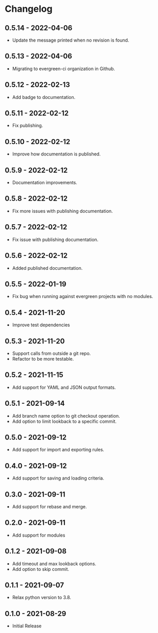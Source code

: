 # Changelog

## 0.5.14 - 2022-04-06
- Update the message printed when no revision is found.

## 0.5.13 - 2022-04-06
- Migrating to evergreen-ci organization in Github.

## 0.5.12 - 2022-02-13
- Add badge to documentation.

## 0.5.11 - 2022-02-12
- Fix publishing.

## 0.5.10 - 2022-02-12
- Improve how documentation is published.

## 0.5.9 - 2022-02-12
- Documentation improvements.

## 0.5.8 - 2022-02-12
- Fix more issues with publishing documentation.

## 0.5.7 - 2022-02-12
- Fix issue with publishing documentation.

## 0.5.6 - 2022-02-12
- Added published documentation.

## 0.5.5 - 2022-01-19
- Fix bug when running against evergreen projects with no modules.

## 0.5.4 - 2021-11-20
- Improve test dependencies

## 0.5.3 - 2021-11-20
- Support calls from outside a git repo.
- Refactor to be more testable.

## 0.5.2 - 2021-11-15
- Add support for YAML and JSON output formats.

## 0.5.1 - 2021-09-14
- Add branch name option to git checkout operation.
- Add option to limit lookback to a specific commit.

## 0.5.0 - 2021-09-12
- Add support for import and exporting rules.

## 0.4.0 - 2021-09-12
- Add support for saving and loading criteria.

## 0.3.0 - 2021-09-11
- Add support for rebase and merge.

## 0.2.0 - 2021-09-11
- Add support for modules

## 0.1.2 - 2021-09-08
- Add timeout and max lookback options.
- Add option to skip commit.

## 0.1.1 - 2021-09-07
- Relax python version to 3.8.

## 0.1.0 - 2021-08-29
- Initial Release
